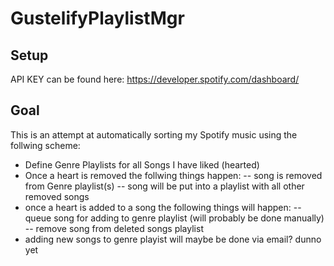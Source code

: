 # GustelifyPlaylistMgr

## Setup
API KEY can be found here:
https://developer.spotify.com/dashboard/

## Goal
This is an attempt at automatically sorting my Spotify music using the follwing scheme:
- Define Genre Playlists for all Songs I have liked (hearted)
- Once a heart is removed the follwing things happen:
-- song is removed from Genre playlist(s)
-- song will be put into a playlist with all other removed songs
- once a heart is added to a song the following things will happen:
-- queue song for adding to genre playlist (will probably be done manually)
-- remove song from deleted songs playlist
- adding new songs to genre playist will maybe be done via email? dunno yet